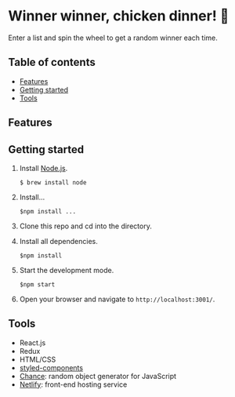 # Winner winner, chicken dinner! 🐓
Enter a list and spin the wheel to get a random winner each time.

## Table of contents
* [Features](#features)
* [Getting started](#getting-started)
* [Tools](#tools)

<a name="features"/>

## Features

<a name="getting-started"/>

## Getting started
1. Install [Node.js](https://www.npmjs.com/get-npm).

    ```$ brew install node```
2. Install...

    ```$npm install ...```
    
3. Clone this repo and cd into the directory.
4. Install all dependencies.

    ```$npm install```

5. Start the development mode.

    ```$npm start```
    
6. Open your browser and navigate to `http://localhost:3001/`.

<a name="tools"/>

## Tools
* React.js
* Redux
* HTML/CSS
* [styled-components](https://styled-components.com)
* [Chance](https://chancejs.com/index.html): random object generator for JavaScript
* [Netlify](https://www.netlify.com): front-end hosting service 
